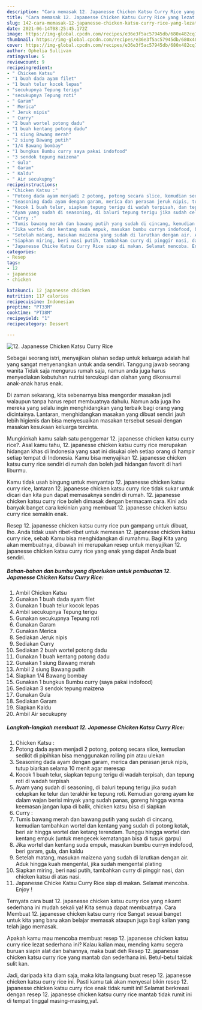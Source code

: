 ```yaml
---
description: "Cara memasak 12. Japanesse Chicken Katsu Curry Rice yang lezat Untuk Jualan"
title: "Cara memasak 12. Japanesse Chicken Katsu Curry Rice yang lezat Untuk Jualan"
slug: 142-cara-memasak-12-japanesse-chicken-katsu-curry-rice-yang-lezat-untuk-jualan
date: 2021-06-14T08:25:45.172Z
image: https://img-global.cpcdn.com/recipes/e36e3f5ac57945db/680x482cq70/12-japanesse-chicken-katsu-curry-rice-foto-resep-utama.jpg
thumbnail: https://img-global.cpcdn.com/recipes/e36e3f5ac57945db/680x482cq70/12-japanesse-chicken-katsu-curry-rice-foto-resep-utama.jpg
cover: https://img-global.cpcdn.com/recipes/e36e3f5ac57945db/680x482cq70/12-japanesse-chicken-katsu-curry-rice-foto-resep-utama.jpg
author: Ophelia Sullivan
ratingvalue: 5
reviewcount: 9
recipeingredient:
- " Chicken Katsu"
- "1 buah dada ayam filet"
- "1 buah telur kocok lepas"
- "secukupnya Tepung terigu"
- "secukupnya Tepung roti"
- " Garam"
- " Merica"
- " Jeruk nipis"
- " Curry"
- "2 buah wortel potong dadu"
- "1 buah kentang potong dadu"
- "1 siung Bawang merah"
- "2 siung Bawang putih"
- "1/4 Bawang bombay"
- "1 bungkus Bumbu curry saya pakai indofood"
- "3 sendok tepung maizena"
- " Gula"
- " Garam"
- " Kaldu"
- " Air secukupny"
recipeinstructions:
- "Chicken Katsu :"
- "Potong dada ayam menjadi 2 potong, potong secara slice, kemudian sedikit di pipihkan bisa menggunakan rolling pin atau ulekan"
- "Seasoning dada ayam dengan garam, merica dan perasan jeruk nipis, tutup biarkan selama 10 menit agar meresap"
- "Kocok 1 buah telur, siapkan tepung terigu di wadah terpisah, dan tepung roti di wadah terpisah"
- "Ayam yang sudah di seasoning, di baluri tepung terigu jika sudah celupkan ke telur dan terakhir ke tepung roti. Kemudian goreng ayam ke dalam wajan berisi minyak yang sudah panas, goreng hingga warna keemasan jangan lupa di balik, chicken katsu bisa di siapkan"
- "Curry :"
- "Tumis bawang merah dan bawang putih yang sudah di cincang, kemudian tambahkan wortel dan kentang yang sudah di potong kotak, beri air hingga wortel dan ketang terendam. Tunggu hingga wortel dan kentang empuk (untuk mengecek kematangan bisa di tusuk garpu)"
- "Jika wortel dan kentang suda empuk, masukan bumbu curryn indofood, beri garam, gula, dan kaldu"
- "Setelah matang, masukan maizena yang sudah di larutkan dengan air. Aduk hingga kuah mengental, jika sudah mengental plating"
- "Siapkan miring, beri nasi putih, tambahkan curry di pinggir nasi, dan chicken katsu di atas nasi."
- "Japanesse Chicke Katsu Curry Rice siap di makan. Selamat mencoba. Enjoy !"
categories:
- Resep
tags:
- 12
- japanesse
- chicken

katakunci: 12 japanesse chicken 
nutrition: 117 calories
recipecuisine: Indonesian
preptime: "PT33M"
cooktime: "PT38M"
recipeyield: "1"
recipecategory: Dessert

---
```



![12. Japanesse Chicken Katsu Curry Rice](https://img-global.cpcdn.com/recipes/e36e3f5ac57945db/680x482cq70/12-japanesse-chicken-katsu-curry-rice-foto-resep-utama.jpg)

Sebagai seorang istri, menyajikan olahan sedap untuk keluarga adalah hal yang sangat menyenangkan untuk anda sendiri. Tanggung jawab seorang  wanita Tidak saja mengurus rumah saja, namun anda juga harus menyediakan kebutuhan nutrisi tercukupi dan olahan yang dikonsumsi anak-anak harus enak.

Di zaman  sekarang, kita sebenarnya bisa mengorder masakan jadi walaupun tanpa harus repot membuatnya dahulu. Namun ada juga lho mereka yang selalu ingin menghidangkan yang terbaik bagi orang yang dicintainya. Lantaran, menghidangkan masakan yang dibuat sendiri jauh lebih higienis dan bisa menyesuaikan masakan tersebut sesuai dengan masakan kesukaan keluarga tercinta. 



Mungkinkah kamu salah satu penggemar 12. japanesse chicken katsu curry rice?. Asal kamu tahu, 12. japanesse chicken katsu curry rice merupakan hidangan khas di Indonesia yang saat ini disukai oleh setiap orang di hampir setiap tempat di Indonesia. Kamu bisa menyajikan 12. japanesse chicken katsu curry rice sendiri di rumah dan boleh jadi hidangan favorit di hari liburmu.

Kamu tidak usah bingung untuk menyantap 12. japanesse chicken katsu curry rice, lantaran 12. japanesse chicken katsu curry rice tidak sukar untuk dicari dan kita pun dapat memasaknya sendiri di rumah. 12. japanesse chicken katsu curry rice boleh dimasak dengan bermacam cara. Kini ada banyak banget cara kekinian yang membuat 12. japanesse chicken katsu curry rice semakin enak.

Resep 12. japanesse chicken katsu curry rice pun gampang untuk dibuat, lho. Anda tidak usah ribet-ribet untuk memesan 12. japanesse chicken katsu curry rice, sebab Kamu bisa menghidangkan di rumahmu. Bagi Kita yang akan membuatnya, dibawah ini merupakan resep untuk menyajikan 12. japanesse chicken katsu curry rice yang enak yang dapat Anda buat sendiri.

<!--inarticleads1-->

##### Bahan-bahan dan bumbu yang diperlukan untuk pembuatan 12. Japanesse Chicken Katsu Curry Rice:

1. Ambil  Chicken Katsu
1. Gunakan 1 buah dada ayam filet
1. Gunakan 1 buah telur kocok lepas
1. Ambil secukupnya Tepung terigu
1. Gunakan secukupnya Tepung roti
1. Gunakan  Garam
1. Gunakan  Merica
1. Sediakan  Jeruk nipis
1. Sediakan  Curry
1. Sediakan 2 buah wortel potong dadu
1. Gunakan 1 buah kentang potong dadu
1. Gunakan 1 siung Bawang merah
1. Ambil 2 siung Bawang putih
1. Siapkan 1/4 Bawang bombay
1. Gunakan 1 bungkus Bumbu curry (saya pakai indofood)
1. Sediakan 3 sendok tepung maizena
1. Gunakan  Gula
1. Sediakan  Garam
1. Siapkan  Kaldu
1. Ambil  Air secukupny




<!--inarticleads2-->

##### Langkah-langkah membuat 12. Japanesse Chicken Katsu Curry Rice:

1. Chicken Katsu :
1. Potong dada ayam menjadi 2 potong, potong secara slice, kemudian sedikit di pipihkan bisa menggunakan rolling pin atau ulekan
1. Seasoning dada ayam dengan garam, merica dan perasan jeruk nipis, tutup biarkan selama 10 menit agar meresap
1. Kocok 1 buah telur, siapkan tepung terigu di wadah terpisah, dan tepung roti di wadah terpisah
1. Ayam yang sudah di seasoning, di baluri tepung terigu jika sudah celupkan ke telur dan terakhir ke tepung roti. Kemudian goreng ayam ke dalam wajan berisi minyak yang sudah panas, goreng hingga warna keemasan jangan lupa di balik, chicken katsu bisa di siapkan
1. Curry :
1. Tumis bawang merah dan bawang putih yang sudah di cincang, kemudian tambahkan wortel dan kentang yang sudah di potong kotak, beri air hingga wortel dan ketang terendam. Tunggu hingga wortel dan kentang empuk (untuk mengecek kematangan bisa di tusuk garpu)
1. Jika wortel dan kentang suda empuk, masukan bumbu curryn indofood, beri garam, gula, dan kaldu
1. Setelah matang, masukan maizena yang sudah di larutkan dengan air. Aduk hingga kuah mengental, jika sudah mengental plating
1. Siapkan miring, beri nasi putih, tambahkan curry di pinggir nasi, dan chicken katsu di atas nasi.
1. Japanesse Chicke Katsu Curry Rice siap di makan. Selamat mencoba. Enjoy !




Ternyata cara buat 12. japanesse chicken katsu curry rice yang nikamt sederhana ini mudah sekali ya! Kita semua dapat membuatnya. Cara Membuat 12. japanesse chicken katsu curry rice Sangat sesuai banget untuk kita yang baru akan belajar memasak ataupun juga bagi kalian yang telah jago memasak.

Apakah kamu mau mencoba membuat resep 12. japanesse chicken katsu curry rice lezat sederhana ini? Kalau kalian mau, mending kamu segera buruan siapin alat dan bahannya, maka buat deh Resep 12. japanesse chicken katsu curry rice yang mantab dan sederhana ini. Betul-betul taidak sulit kan. 

Jadi, daripada kita diam saja, maka kita langsung buat resep 12. japanesse chicken katsu curry rice ini. Pasti kamu tak akan menyesal bikin resep 12. japanesse chicken katsu curry rice enak tidak rumit ini! Selamat berkreasi dengan resep 12. japanesse chicken katsu curry rice mantab tidak rumit ini di tempat tinggal masing-masing,ya!.

